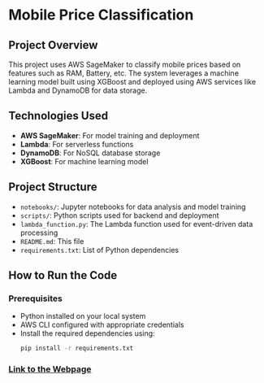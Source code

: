 # Mobile Price Classification

## Project Overview
This project uses AWS SageMaker to classify mobile prices based on features such as RAM, Battery, etc. The system leverages a machine learning model built using XGBoost and deployed using AWS services like Lambda and DynamoDB for data storage.

## Technologies Used
- **AWS SageMaker**: For model training and deployment
- **Lambda**: For serverless functions
- **DynamoDB**: For NoSQL database storage
- **XGBoost**: For machine learning model

## Project Structure
- `notebooks/`: Jupyter notebooks for data analysis and model training
- `scripts/`: Python scripts used for backend and deployment
- `lambda_function.py`: The Lambda function used for event-driven data processing
- `README.md`: This file
- `requirements.txt`: List of Python dependencies

## How to Run the Code

### Prerequisites
- Python installed on your local system
- AWS CLI configured with appropriate credentials
- Install the required dependencies using:
  ```bash
  pip install -r requirements.txt
  
### [Link to the Webpage](https://mobileprice-284279361159.us-central1.run.app/)
